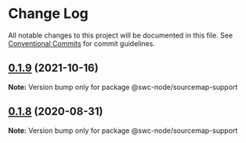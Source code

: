 # Change Log

All notable changes to this project will be documented in this file.
See [Conventional Commits](https://conventionalcommits.org) for commit guidelines.

## [0.1.9](https://github.com/Brooooooklyn/node-swc/compare/@swc-node/sourcemap-support@0.1.8...@swc-node/sourcemap-support@0.1.9) (2021-10-16)

**Note:** Version bump only for package @swc-node/sourcemap-support

## [0.1.8](https://github.com/Brooooooklyn/node-swc/compare/@swc-node/sourcemap-support@0.1.7...@swc-node/sourcemap-support@0.1.8) (2020-08-31)

**Note:** Version bump only for package @swc-node/sourcemap-support
